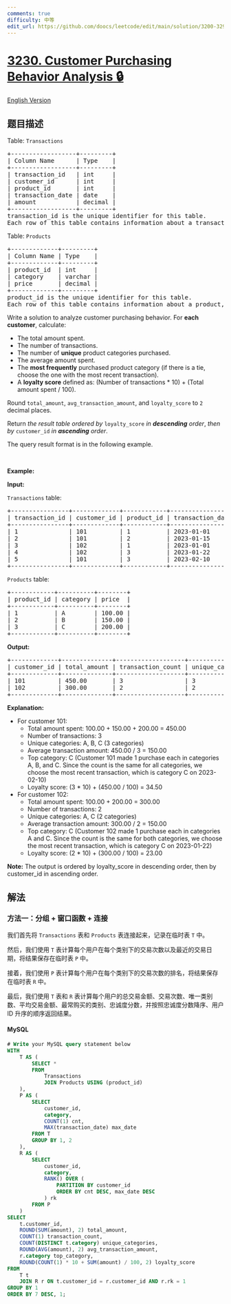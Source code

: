 ```yaml
---
comments: true
difficulty: 中等
edit_url: https://github.com/doocs/leetcode/edit/main/solution/3200-3299/3230.Customer%20Purchasing%20Behavior%20Analysis/README.md
---
```


<!-- problem:start -->

# [3230. Customer Purchasing Behavior Analysis 🔒](https://leetcode.cn/problems/customer-purchasing-behavior-analysis)

[English Version](/solution/3200-3299/3230.Customer%20Purchasing%20Behavior%20Analysis/README_EN.md)

## 题目描述

<!-- description:start -->

<p>Table: <code>Transactions</code></p>

<pre>
+------------------+---------+
| Column Name      | Type    |
+------------------+---------+
| transaction_id   | int     |
| customer_id      | int     |
| product_id       | int     |
| transaction_date | date    |
| amount           | decimal |
+------------------+---------+
transaction_id is the unique identifier for this table.
Each row of this table contains information about a transaction, including the customer ID, product ID, date, and amount spent.
</pre>

<p>Table: <code>Products</code></p>

<pre>
+-------------+---------+
| Column Name | Type    |
+-------------+---------+
| product_id  | int     |
| category    | varchar |
| price       | decimal |
+-------------+---------+
product_id is the unique identifier for this table.
Each row of this table contains information about a product, including its category and price.
</pre>

<p>Write a solution to analyze customer purchasing behavior. For <strong>each customer</strong>, calculate:</p>

<ul>
	<li>The total amount spent.</li>
	<li>The number of transactions.</li>
	<li>The number of <strong>unique</strong> product categories purchased.</li>
	<li>The average amount spent.&nbsp;</li>
	<li>The <strong>most frequently</strong> purchased product category&nbsp;(if there is a tie, choose the one with the most recent transaction).</li>
	<li>A <strong>loyalty score</strong>&nbsp;defined as: (Number of transactions * 10) + (Total amount spent / 100).</li>
</ul>

<p>Round <code>total_amount</code>, <code>avg_transaction_amount</code>, and <code>loyalty_score</code> to <code>2</code> decimal places.</p>

<p>Return <em>the result table ordered by</em> <code>loyalty_score</code> <em>in <strong>descending</strong> order</em>, <em>then by </em><code>customer_id</code><em> in <strong>ascending</strong> order</em>.</p>

<p>The query result format is in the following example.</p>

<p>&nbsp;</p>
<p><strong class="example">Example:</strong></p>

<div class="example-block">
<p><strong>Input:</strong></p>

<p><code>Transactions</code> table:</p>

<pre class="example-io">
+----------------+-------------+------------+------------------+--------+
| transaction_id | customer_id | product_id | transaction_date | amount |
+----------------+-------------+------------+------------------+--------+
| 1              | 101         | 1          | 2023-01-01       | 100.00 |
| 2              | 101         | 2          | 2023-01-15       | 150.00 |
| 3              | 102         | 1          | 2023-01-01       | 100.00 |
| 4              | 102         | 3          | 2023-01-22       | 200.00 |
| 5              | 101         | 3          | 2023-02-10       | 200.00 |
+----------------+-------------+------------+------------------+--------+
</pre>

<p><code>Products</code> table:</p>

<pre class="example-io">
+------------+----------+--------+
| product_id | category | price  |
+------------+----------+--------+
| 1          | A        | 100.00 |
| 2          | B        | 150.00 |
| 3          | C        | 200.00 |
+------------+----------+--------+
</pre>

<p><strong>Output:</strong></p>

<pre class="example-io">
+-------------+--------------+-------------------+-------------------+------------------------+--------------+---------------+
| customer_id | total_amount | transaction_count | unique_categories | avg_transaction_amount | top_category | loyalty_score |
+-------------+--------------+-------------------+-------------------+------------------------+--------------+---------------+
| 101         | 450.00       | 3                 | 3                 | 150.00                 | C            | 34.50         |
| 102         | 300.00       | 2                 | 2                 | 150.00                 | C            | 23.00         |
+-------------+--------------+-------------------+-------------------+------------------------+--------------+---------------+
</pre>

<p><strong>Explanation:</strong></p>

<ul>
	<li>For customer 101:
	<ul>
		<li>Total amount spent: 100.00 + 150.00 + 200.00 = 450.00</li>
		<li>Number of transactions: 3</li>
		<li>Unique categories: A, B, C (3 categories)</li>
		<li>Average transaction amount: 450.00 / 3 = 150.00</li>
		<li>Top category: C (Customer 101 made 1 purchase each in categories A, B, and C. Since the count is the same for all categories, we choose the most recent transaction, which is category C on 2023-02-10)</li>
		<li>Loyalty score: (3 * 10) + (450.00 / 100) = 34.50</li>
	</ul>
	</li>
	<li>For customer 102:
	<ul>
		<li>Total amount spent: 100.00 + 200.00 = 300.00</li>
		<li>Number of transactions: 2</li>
		<li>Unique categories: A, C (2 categories)</li>
		<li>Average transaction amount: 300.00 / 2 = 150.00</li>
		<li>Top category: C (Customer 102 made 1 purchase each in categories A and C. Since the count is the same for both categories, we choose the most recent transaction, which is category C on 2023-01-22)</li>
		<li>Loyalty score: (2 * 10) + (300.00 / 100) = 23.00</li>
	</ul>
	</li>
</ul>

<p><strong>Note:</strong> The output is ordered by loyalty_score in descending order, then by customer_id in ascending order.</p>
</div>

<!-- description:end -->

## 解法

<!-- solution:start -->

### 方法一：分组 + 窗口函数 + 连接

我们首先将 `Transactions` 表和 `Products` 表连接起来，记录在临时表 `T` 中。

然后，我们使用 `T` 表计算每个用户在每个类别下的交易次数以及最近的交易日期，将结果保存在临时表 `P` 中。

接着，我们使用 `P` 表计算每个用户在每个类别下的交易次数的排名，将结果保存在临时表 `R` 中。

最后，我们使用 `T` 表和 `R` 表计算每个用户的总交易金额、交易次数、唯一类别数、平均交易金额、最常购买的类别、忠诚度分数，并按照忠诚度分数降序、用户 ID 升序的顺序返回结果。

<!-- tabs:start -->

#### MySQL

```sql
# Write your MySQL query statement below
WITH
    T AS (
        SELECT *
        FROM
            Transactions
            JOIN Products USING (product_id)
    ),
    P AS (
        SELECT
            customer_id,
            category,
            COUNT(1) cnt,
            MAX(transaction_date) max_date
        FROM T
        GROUP BY 1, 2
    ),
    R AS (
        SELECT
            customer_id,
            category,
            RANK() OVER (
                PARTITION BY customer_id
                ORDER BY cnt DESC, max_date DESC
            ) rk
        FROM P
    )
SELECT
    t.customer_id,
    ROUND(SUM(amount), 2) total_amount,
    COUNT(1) transaction_count,
    COUNT(DISTINCT t.category) unique_categories,
    ROUND(AVG(amount), 2) avg_transaction_amount,
    r.category top_category,
    ROUND(COUNT(1) * 10 + SUM(amount) / 100, 2) loyalty_score
FROM
    T t
    JOIN R r ON t.customer_id = r.customer_id AND r.rk = 1
GROUP BY 1
ORDER BY 7 DESC, 1;
```

<!-- tabs:end -->

<!-- solution:end -->

<!-- problem:end -->
